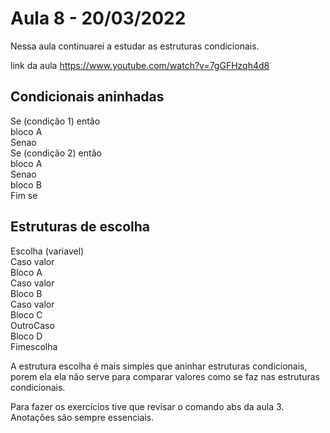 # Aula 8 - 20/03/2022

Nessa aula continuarei a estudar as estruturas condicionais.

link da aula https://www.youtube.com/watch?v=7gGFHzqh4d8

## Condicionais aninhadas

Se (condição 1) então  
    bloco A  
Senao  
    Se (condição 2) então  
        bloco A  
    Senao  
        bloco B  
Fim se  

## Estruturas de escolha

Escolha (variavel)   
    Caso valor  
        Bloco A  
    Caso valor  
        Bloco B  
    Caso valor    
        Bloco C  
    OutroCaso  
        Bloco D  
Fimescolha  

A estrutura escolha é mais simples que aninhar estruturas condicionais, porem ela ela não serve para comparar valores como se faz nas estruturas condicionais.

Para fazer os exercícios tive que revisar o comando abs da aula 3. Anotações são sempre essenciais.
